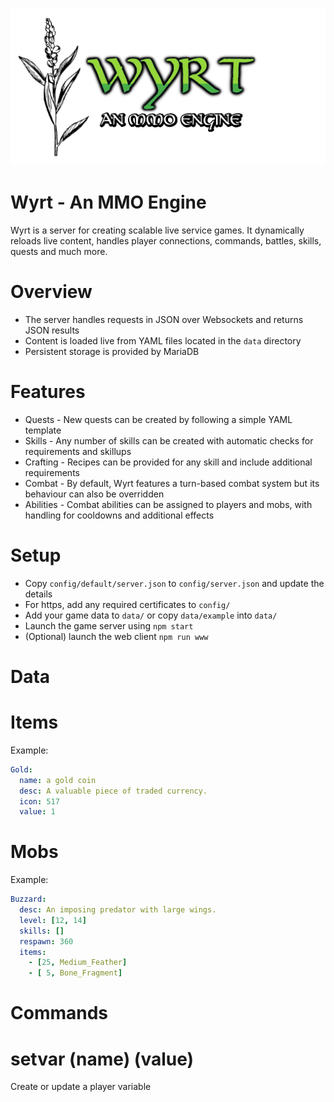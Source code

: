 [![Wyrt](https://github.com/LoxleyXI/Wyrt/blob/main/www/static/img/Wyrt.png)](https://github.com/LoxleyXI/Wyrt)

Wyrt - An MMO Engine
==
Wyrt is a server for creating scalable live service games. It dynamically reloads live content, handles player connections, commands, battles, skills, quests and much more.

Overview
===
* The server handles requests in JSON over Websockets and returns JSON results
* Content is loaded live from YAML files located in the `data` directory
* Persistent storage is provided by MariaDB

Features
===
* Quests - New quests can be created by following a simple YAML template
* Skills - Any number of skills can be created with automatic checks for requirements and skillups
* Crafting - Recipes can be provided for any skill and include additional requirements
* Combat - By default, Wyrt features a turn-based combat system but its behaviour can also be overridden
* Abilities - Combat abilities can be assigned to players and mobs, with handling for cooldowns and additional effects

Setup
===
* Copy `config/default/server.json` to `config/server.json` and update the details
* For https, add any required certificates to `config/`
* Add your game data to `data/` or copy `data/example` into `data/`
* Launch the game server using `npm start`
* (Optional) launch the web client `npm run www`

Data
===

Items
====
Example:
```yaml
Gold:
  name: a gold coin
  desc: A valuable piece of traded currency.
  icon: 517
  value: 1
```

Mobs
====
Example:
```yaml
Buzzard:
  desc: An imposing predator with large wings.
  level: [12, 14]
  skills: []
  respawn: 360
  items:
    - [25, Medium_Feather]
    - [ 5, Bone_Fragment]
```

Commands
===

setvar (name) (value)
====
Create or update a player variable
